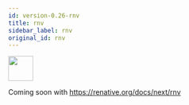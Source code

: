 ```yaml
---
id: version-0.26-rnv
title: rnv
sidebar_label: rnv
original_id: rnv
---
```


<img src="https://renative.org/img/ic_cli.png" width=50 height=50 />

Coming soon with https://renative.org/docs/next/rnv
